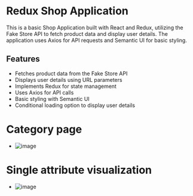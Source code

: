 # Redux Shop Application
This is a basic Shop Application built with React and Redux, utilizing the Fake Store API to fetch product data and display user details. The application uses Axios for API requests and Semantic UI for basic  styling.

## Features
- Fetches product data from the Fake Store API
- Displays user details using URL parameters
- Implements Redux for state management
- Uses Axios for API calls
- Basic styling with Semantic UI
- Conditional loading option to display user details
  
# Category page 
- ![image](https://github.com/user-attachments/assets/ea587ccf-6d75-4ff7-a007-a7714c752810)
  
# Single attribute visualization
- ![image](https://github.com/user-attachments/assets/ec9d3197-dc8b-45b2-bf3d-0c1182664d4c)

